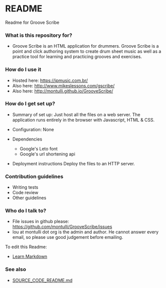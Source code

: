 # README

Readme for Groove Scribe

### What is this repository for?

* Groove Scribe is an HTML application for drummers.    Groove Scribe is a point and click authoring system to create drum sheet music as well as a practice tool for learning and practicing grooves and exercises.

### How do I use it

* Hosted here: https://jpmusic.com.br/
* Also here: http://www.mikeslessons.com/gscribe/
* Also here: http://montulli.github.io/GrooveScribe/

### How do I get set up?

* Summary of set up:  Just host all the files on a web server.   The application runs entirely in the browser with Javascript, HTML & CSS.
* Configuration: None
* Dependencies

  * Google's Leto font
  * Google's url shortening api
* Deployment instructions
  Deploy the files to an HTTP server.

### Contribution guidelines

* Writing tests
* Code review
* Other guidelines

### Who do I talk to?

* File issues in github please:   https://github.com/montulli/GrooveScribe/issues
* lou at montulli dot org is the admin and author.   He cannot answer every email, so please use good judgement before emailing.

To edit this Readme:

* [Learn Markdown](https://bitbucket.org/tutorials/markdowndemo)

### See also

* [SOURCE_CODE_README.md](SOURCE_CODE_README.md)
